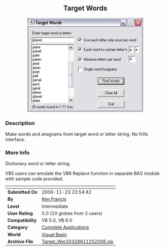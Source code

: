 ﻿<div align="center">

## Target Words

<img src="PIC20061125013163584.JPG">
</div>

### Description

Make words and anagrams from target word or letter string. No frills interface.
 
### More Info
 
Dictionary word or letter string.

VB5 users can emulate the VB6 Replace function in separate BAS module with sample code provided.


<span>             |<span>
---                |---
**Submitted On**   |2006-11-23 23:54:42
**By**             |[Ken Francis](https://github.com/Planet-Source-Code/PSCIndex/blob/master/ByAuthor/ken-francis.md)
**Level**          |Intermediate
**User Rating**    |5.0 (10 globes from 2 users)
**Compatibility**  |VB 5\.0, VB 6\.0
**Category**       |[Complete Applications](https://github.com/Planet-Source-Code/PSCIndex/blob/master/ByCategory/complete-applications__1-27.md)
**World**          |[Visual Basic](https://github.com/Planet-Source-Code/PSCIndex/blob/master/ByWorld/visual-basic.md)
**Archive File**   |[Target\_Wor20328611252006\.zip](https://github.com/Planet-Source-Code/ken-francis-target-words__1-67178/archive/master.zip)









